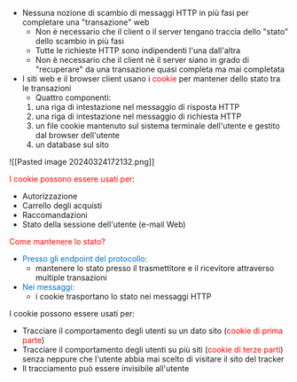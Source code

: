 - Nessuna nozione di scambio di messaggi HTTP in più fasi per completare una "transazione" web
	- Non è necessario che il client o il server tengano traccia dello "stato" dello scambio in più fasi
	- Tutte le richieste HTTP sono indipendenti l'una dall'altra
	- Non è necessario che il client nè il server siano in grado di "recuperare" da una transazione quasi completa ma mai completata
- I siti web e il browser client usano i <span style="color:#ff0000">cookie</span> per mantener dello stato tra le transazioni
	- Quattro componenti:
	1) una riga di intestazione nel messaggio di risposta HTTP
	2) una riga di intestazione nel messaggio di richiesta HTTP
	3) un file cookie mantenuto sul sistema terminale dell'utente e gestito dal browser dell'utente
	4) un database sul sito


![[Pasted image 20240324172132.png]]

<span style="color:#ff0000">I cookie possono essere usati per</span>:
- Autorizzazione
- Carrello degli acquisti
- Raccomandazioni
- Stato della sessione dell'utente (e-mail Web)

<span style="color:#ff0000">Come mantenere lo stato?</span>
- <span style="color:#0070c0"> Presso gli endpoint del protocollo:</span>
	- mantenere lo stato presso il trasmettitore e il ricevitore attraverso multiple transazioni
- <span style="color:#0070c0">Nei messaggi:</span>
	- i cookie trasportano lo stato nei messaggi HTTP

I cookie possono essere usati per:
- Tracciare il comportamento degli utenti su un dato sito (<span style="color:#ff0000">cookie di prima parte</span>)
- Tracciare il comportamento degli utenti su più siti (<span style="color:#ff0000">cookie di terze parti</span>) senza neppure che l'utente abbia mai scelto di visitare il sito del tracker
- Il tracciamento può essere invisibile all'utente



